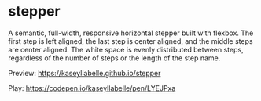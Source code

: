 # stepper
A semantic, full-width, responsive horizontal stepper built with flexbox. The first step is left aligned, the last step is center aligned, and the middle steps are center aligned. The white space is evenly distributed between steps, regardless of the number of steps or the length of the step name.

Preview: https://kaseyllabelle.github.io/stepper

Play: https://codepen.io/kaseyllabelle/pen/LYEJPxa

